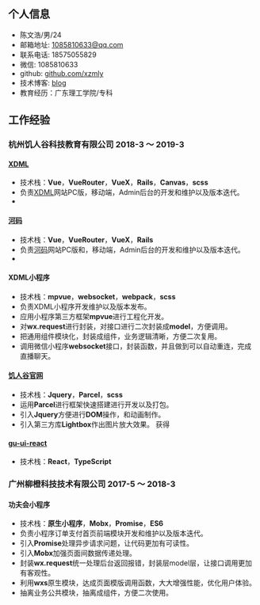 ## 个人信息
- 陈文浩/男/24
- 邮箱地址: 1085810633@qq.com
- 联系电话: 18575055829
- 微信: 1085810633
- github: [github.com/xzmly](https://github.com/xzmly)
- 技术博客: [blog](https://www.jianshu.com/u/40557ee17082)
- 教育经历：广东理工学院/专科

## 工作经验
### 杭州饥人谷科技教育有限公司 2018-3 ～ 2019-3
#### [XDML](https://xiedaimala.com)
- 技术栈：**Vue**，**VueRouter**，**VueX**，**Rails**，**Canvas**，**scss**
- 负责[XDML](https://xiedaimala.com)网站PC版，移动端，Admin后台的开发和维护以及版本迭代。
- 

#### [河码](https://xiedaimala.com/bbs)
- 技术栈：**Vue**，**VueRouter**，**VueX**，**Rails**
- 负责[河码](https://xiedaimala.com/bbs)网站PC版和，移动端，Admin后台的开发和维护以及版本迭代。
- 

#### XDML小程序
- 技术栈：**mpvue**，**websocket**，**webpack**，**scss**
- 负责XDML小程序开发维护以及版本发布。
- 应用小程序第三方框架**mpvue**进行工程化开发。
- 对**wx.request**进行封装，对接口进行二次封装成**model**，方便调用。
- 把通用组件模块化，封装成组件，业务逻辑清晰，方便二次复用。
- 调用微信小程序**websocket**接口，封装函数，并且做到可以自动重连，完成直播聊天。

#### [饥人谷官网](https://jirengu.com/)
- 技术栈：**Jquery**，**Parcel**，**scss**
- 运用**Parcel**进行框架快速搭建进行开发以及打包。
- 引入**Jquery**方便进行**DOM**操作，和动画制作。
- 引入第三方库**Lightbox**作出图片放大效果。
获得

#### [gu-ui-react](https://github.com/jrg-team/guui-react)
- 技术栈：**React**，**TypeScript**


### 广州柳橙科技技术有限公司  2017-5 ～ 2018-3
#### 功夫会小程序
- 技术栈：**原生小程序**，**Mobx**，**Promise**，**ES6**
- 负责小程序订单支付首页前端模块开发和维护以及版本迭代。
- 引入**Promise**处理异步请求问题，让代码更加有可读性。
- 引入**Mobx**加强页面间数据传递处理。
- 封装**wx.request**统一处理后台返回报错，封装层model层，让接口调用更加有客观性。
- 利用**wxs**原生模块，达成页面模版调用函数，大大增强性能，优化用户体验。
- 抽离业务公共模块，抽离成组件，方便二次使用。


